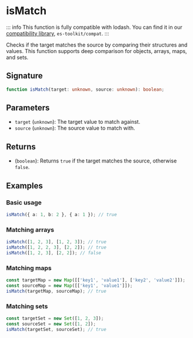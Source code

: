 # isMatch

::: info
This function is fully compatible with lodash. You can find it in our [compatibility library](../../../compatibility.md), `es-toolkit/compat`.
:::

Checks if the target matches the source by comparing their structures and values.
This function supports deep comparison for objects, arrays, maps, and sets.

## Signature

```typescript
function isMatch(target: unknown, source: unknown): boolean;
```

## Parameters

- `target` (`unknown`): The target value to match against.
- `source` (`unknown`): The source value to match with.

## Returns

- (`boolean`): Returns `true` if the target matches the source, otherwise `false`.

## Examples

### Basic usage

```typescript
isMatch({ a: 1, b: 2 }, { a: 1 }); // true
```

### Matching arrays

```typescript
isMatch([1, 2, 3], [1, 2, 3]); // true
isMatch([1, 2, 2, 3], [2, 2]); // true
isMatch([1, 2, 3], [2, 2]); // false
```

### Matching maps

```typescript
const targetMap = new Map([['key1', 'value1'], ['key2', 'value2']]);
const sourceMap = new Map([['key1', 'value1']]);
isMatch(targetMap, sourceMap); // true
```

### Matching sets

```javascript
const targetSet = new Set([1, 2, 3]);
const sourceSet = new Set([1, 2]);
isMatch(targetSet, sourceSet); // true
```
